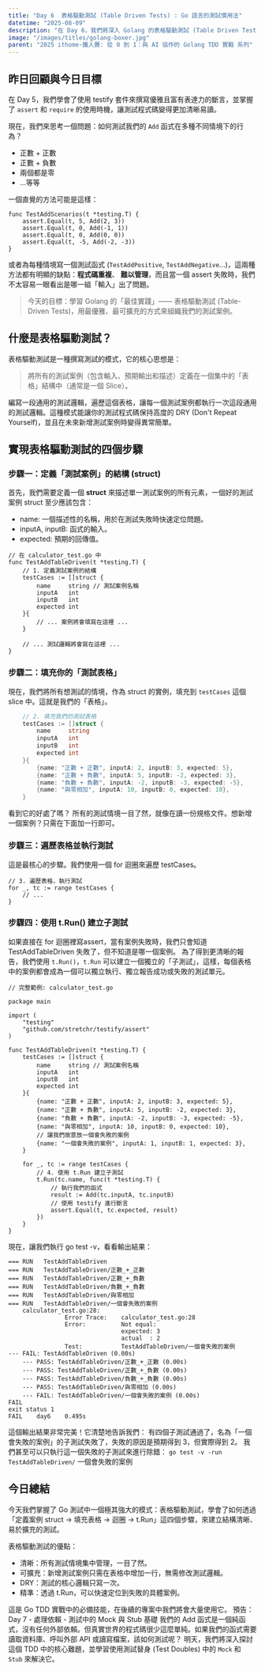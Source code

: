 ```yaml
---
title: "Day 6  表格驅動測試 (Table Driven Tests) : Go 語言的測試慣用法"
datetime: "2025-08-09"
description: "在 Day 6，我們將深入 Golang 的表格驅動測試 (Table Driven Tests) 慣用法，學習如何使用表格來組織測試案例，讓測試程式碼更清晰、易於擴充。掌握這個模式後，你將能夠以最優雅的方式撰寫測試，並輕鬆應對各種情境。"
image: "/images/titles/golang-boxer.jpg"
parent: "2025 ithome-鐵人賽: 從 0 到 1：與 AI 協作的 Golang TDD 實戰 系列"
---
```


## 昨日回顧與今日目標

在 Day 5，我們學會了使用 testify 套件來撰寫優雅且富有表達力的斷言，並掌握了 `assert` 和 `require` 的使用時機，讓測試程式碼變得更加清晰易讀。

現在，我們來思考一個問題：如何測試我們的 `Add` 函式在多種不同情境下的行為？

- 正數 + 正數
- 正數 + 負數
- 兩個都是零
- ...等等

一個直覺的方法可能是這樣：

```golang
func TestAddScenarios(t *testing.T) {
    assert.Equal(t, 5, Add(2, 3))
    assert.Equal(t, 0, Add(-1, 1))
    assert.Equal(t, 0, Add(0, 0))
    assert.Equal(t, -5, Add(-2, -3))
}
```

或者為每種情境寫一個測試函式 (`TestAddPositive`, `TestAddNegative`...)，這兩種方法都有明顯的缺點：**程式碼重複**、 **難以管理**，而且當一個 assert 失敗時，我們不太容易一眼看出是哪一組「輸入」出了問題。

> 今天的目標：學習 Golang 的「最佳實踐」—— 表格驅動測試 (Table-Driven Tests)，用最優雅、最可擴充的方式來組織我們的測試案例。

## 什麼是表格驅動測試？

表格驅動測試是一種撰寫測試的模式，它的核心思想是：

> 將所有的測試案例（包含輸入、預期輸出和描述）定義在一個集中的「表格」結構中（通常是一個 Slice）。

編寫一段通用的測試邏輯，遍歷這個表格，讓每一個測試案例都執行一次這段通用的測試邏輯。這種模式能讓你的測試程式碼保持高度的 DRY (Don't Repeat Yourself)，並且在未來新增測試案例時變得異常簡單。

## 實現表格驅動測試的四個步驟

### 步驟一：定義「測試案例」的結構 (struct)

首先，我們需要定義一個 **struct** 來描述單一測試案例的所有元素，一個好的測試案例 struct 至少應該包含：
- name: 一個描述性的名稱，用於在測試失敗時快速定位問題。
- inputA, inputB: 函式的輸入。
- expected: 預期的回傳值。

```golang
// 在 calculator_test.go 中
func TestAddTableDriven(t *testing.T) {
    // 1. 定義測試案例的結構
    testCases := []struct {
        name     string // 測試案例名稱
        inputA   int
        inputB   int
        expected int
    }{
        // ... 案例將會填寫在這裡 ...
    }

    // ... 測試邏輯將會寫在這裡 ...
}
```

### 步驟二：填充你的「測試表格」

現在，我們將所有想測試的情境，作為 struct 的實例，填充到 `testCases` 這個 slice 中。這就是我們的「表格」。

```go
    // 2. 填充我們的測試表格
    testCases := []struct {
        name     string
        inputA   int
        inputB   int
        expected int
    }{
        {name: "正數 + 正數", inputA: 2, inputB: 3, expected: 5},
        {name: "正數 + 負數", inputA: 5, inputB: -2, expected: 3},
        {name: "負數 + 負數", inputA: -2, inputB: -3, expected: -5},
        {name: "與零相加", inputA: 10, inputB: 0, expected: 10},
    }
```

看到它的好處了嗎？ 所有的測試情境一目了然，就像在讀一份規格文件。想新增一個案例？只需在下面加一行即可。

### 步驟三：遍歷表格並執行測試

這是最核心的步驟。我們使用一個 for 迴圈來遍歷 testCases。

```golang
// 3. 遍歷表格，執行測試
for _, tc := range testCases {
    // ...
}
```

### 步驟四：使用 t.Run() 建立子測試

如果直接在 for 迴圈裡寫assert，當有案例失敗時，我們只會知道 TestAddTableDriven 失敗了，但不知道是哪一個案例。
為了得到更清晰的報告，我們使用 `t.Run()`，`t.Run` 可以建立一個獨立的「子測試」，這樣，每個表格中的案例都會成為一個可以獨立執行、獨立報告成功或失敗的測試單元。

```golang
// 完整範例: calculator_test.go

package main

import (
    "testing"
    "github.com/stretchr/testify/assert"
)

func TestAddTableDriven(t *testing.T) {
    testCases := []struct {
        name     string // 測試案例名稱
        inputA   int
        inputB   int
        expected int
    }{
        {name: "正數 + 正數", inputA: 2, inputB: 3, expected: 5},
        {name: "正數 + 負數", inputA: 5, inputB: -2, expected: 3},
        {name: "負數 + 負數", inputA: -2, inputB: -3, expected: -5},
        {name: "與零相加", inputA: 10, inputB: 0, expected: 10},
        // 讓我們故意放一個會失敗的案例
        {name: "一個會失敗的案例", inputA: 1, inputB: 1, expected: 3},
    }

    for _, tc := range testCases {
        // 4. 使用 t.Run 建立子測試
        t.Run(tc.name, func(t *testing.T) {
            // 執行我們的函式
            result := Add(tc.inputA, tc.inputB)
            // 使用 testify 進行斷言
            assert.Equal(t, tc.expected, result)
        })
    }
}
```

現在，讓我們執行 go test -v，看看輸出結果：

```text
=== RUN   TestAddTableDriven
=== RUN   TestAddTableDriven/正數_+_正數
=== RUN   TestAddTableDriven/正數_+_負數
=== RUN   TestAddTableDriven/負數_+_負數
=== RUN   TestAddTableDriven/與零相加
=== RUN   TestAddTableDriven/一個會失敗的案例
    calculator_test.go:28:
                Error Trace:    calculator_test.go:28
                Error:          Not equal:
                                expected: 3
                                actual  : 2
                Test:           TestAddTableDriven/一個會失敗的案例
--- FAIL: TestAddTableDriven (0.00s)
    --- PASS: TestAddTableDriven/正數_+_正數 (0.00s)
    --- PASS: TestAddTableDriven/正數_+_負數 (0.00s)
    --- PASS: TestAddTableDriven/負數_+_負數 (0.00s)
    --- PASS: TestAddTableDriven/與零相加 (0.00s)
    --- FAIL: TestAddTableDriven/一個會失敗的案例 (0.00s)
FAIL
exit status 1
FAIL    day6    0.495s
```

這個輸出結果非常完美！它清楚地告訴我們： 有四個子測試通過了，名為「一個會失敗的案例」的子測試失敗了，失敗的原因是預期得到 3，但實際得到 2。
我們甚至可以只執行這一個失敗的子測試來進行除錯： `go test -v -run TestAddTableDriven/` 一個會失敗的案例

## 今日總結

今天我們掌握了 Go 測試中一個極其強大的模式：表格驅動測試，學會了如何透過「定義案例 struct -> 填充表格 -> 迴圈 -> t.Run」這四個步驟，來建立結構清晰、易於擴充的測試。

表格驅動測試的優點：

- 清晰：所有測試情境集中管理，一目了然。
- 可擴充：新增測試案例只需在表格中增加一行，無需修改測試邏輯。
- DRY：測試的核心邏輯只寫一次。
- 精準：透過 t.Run，可以快速定位到失敗的具體案例。

這是 Go TDD 實戰中的必備技能，在後續的專案中我們將會大量使用它。
預告：Day 7 - 處理依賴 - 測試中的 Mock 與 Stub 基礎
我們的 Add 函式是一個純函式，沒有任何外部依賴。但真實世界的程式碼很少這麼單純。如果我們的函式需要 讀取資料庫、呼叫外部 API 或讀寫檔案，該如何測試呢？
明天，我們將深入探討這個 TDD 中的核心難題，並學習使用測試替身 (Test Doubles) 中的 `Mock` 和 `Stub` 來解決它。